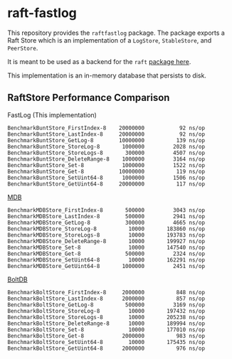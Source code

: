 raft-fastlog
===========

This repository provides the `raftfastlog` package. 
The package exports a Raft Store which is an implementation of a
`LogStore`, `StableStore`, and `PeerStore`.

It is meant to be used as a backend for the `raft` 
[package here](https://github.com/hashicorp/raft).

This implementation is an in-memory database that persists to disk.

RaftStore Performance Comparison
--------------------------------

FastLog (This implementation)
```
BenchmarkBuntStore_FirstIndex-8    20000000           92 ns/op
BenchmarkBuntStore_LastIndex-8     20000000           92 ns/op
BenchmarkBuntStore_GetLog-8        10000000          139 ns/op
BenchmarkBuntStore_StoreLog-8       1000000         2028 ns/op
BenchmarkBuntStore_StoreLogs-8       300000         4507 ns/op
BenchmarkBuntStore_DeleteRange-8    1000000         3164 ns/op
BenchmarkBuntStore_Set-8            1000000         1522 ns/op
BenchmarkBuntStore_Get-8           10000000          119 ns/op
BenchmarkBuntStore_SetUint64-8      1000000         1506 ns/op
BenchmarkBuntStore_GetUint64-8     20000000          117 ns/op
```

[MDB](https://github.com/hashicorp/raft-mdb)
```
BenchmarkMDBStore_FirstIndex-8  	 500000	        3043 ns/op
BenchmarkMDBStore_LastIndex-8  	     500000	        2941 ns/op
BenchmarkMDBStore_GetLog-8     	     300000	        4665 ns/op
BenchmarkMDBStore_StoreLog-8   	      10000	      183860 ns/op
BenchmarkMDBStore_StoreLogs-8  	      10000	      193783 ns/op
BenchmarkMDBStore_DeleteRange-8	      10000	      199927 ns/op
BenchmarkMDBStore_Set-8        	      10000	      147540 ns/op
BenchmarkMDBStore_Get-8        	     500000	        2324 ns/op
BenchmarkMDBStore_SetUint64-8  	      10000	      162291 ns/op
BenchmarkMDBStore_GetUint64-8  	    1000000	        2451 ns/op
```

[BoltDB](https://github.com/hashicorp/raft-boltdb)
```
BenchmarkBoltStore_FirstIndex-8 	2000000 	     848 ns/op
BenchmarkBoltStore_LastIndex-8  	2000000	         857 ns/op
BenchmarkBoltStore_GetLog-8     	 500000	        3169 ns/op
BenchmarkBoltStore_StoreLog-8   	  10000	      197432 ns/op
BenchmarkBoltStore_StoreLogs-8  	  10000	      205238 ns/op
BenchmarkBoltStore_DeleteRange-8	  10000	      189994 ns/op
BenchmarkBoltStore_Set-8        	  10000	      177010 ns/op
BenchmarkBoltStore_Get-8        	2000000	         983 ns/op
BenchmarkBoltStore_SetUint64-8  	  10000	      175435 ns/op
BenchmarkBoltStore_GetUint64-8  	2000000	         976 ns/op
```
